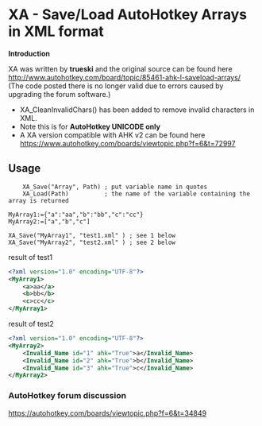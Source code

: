 # XA - Save/Load AutoHotkey Arrays in XML format

**Introduction**

XA was written by **trueski** and the original source can be found here http://www.autohotkey.com/board/topic/85461-ahk-l-saveload-arrays/  
(The code posted there is no longer valid due to errors caused by upgrading the forum software.)

* XA_CleanInvalidChars() has been added to remove invalid characters in XML.
* Note this is for **AutoHotkey UNICODE only**
* A XA version compatible with AHK v2 can be found here https://www.autohotkey.com/boards/viewtopic.php?f=6&t=72997 

## Usage

```ahk
    XA_Save("Array", Path) ; put variable name in quotes
    XA_Load(Path)          ; the name of the variable containing the array is returned
```

```autohotkey
MyArray1:={"a":"aa","b":"bb","c":"cc"}
MyArray2:=["a","b","c"]

XA_Save("MyArray1", "test1.xml" ) ; see 1 below
XA_Save("MyArray2", "test2.xml" ) ; see 2 below
```

result of test1
```xml
<?xml version="1.0" encoding="UTF-8"?>
<MyArray1>
	<a>aa</a>
	<b>bb</b>
	<c>cc</c>
</MyArray1>
```

result of test2
```xml
<?xml version="1.0" encoding="UTF-8"?>
<MyArray2>
	<Invalid_Name id="1" ahk="True">a</Invalid_Name>
	<Invalid_Name id="2" ahk="True">b</Invalid_Name>
	<Invalid_Name id="3" ahk="True">c</Invalid_Name>
</MyArray2>
```


### AutoHotkey forum discussion

https://autohotkey.com/boards/viewtopic.php?f=6&t=34849
